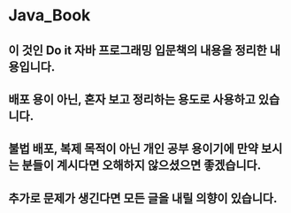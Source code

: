 # Java_Book
## 이 것인 Do it 자바 프로그래밍 입문책의 내용을 정리한 내용입니다.
## 배포 용이 아닌, 혼자 보고 정리하는 용도로 사용하고 있습니다.
## 불법 배포, 복제 목적이 아닌 개인 공부 용이기에 만약 보시는 분들이 계시다면 오해하지 않으셨으면 좋겠습니다.
## 추가로 문제가 생긴다면 모든 글을 내릴 의향이 있습니다.
